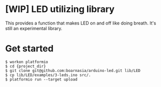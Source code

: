 [WIP] LED utilizing library
===========================

This provides a function that makes LED on and off like doing breath.
It's still an experimental library.

Get started
===========

```
$ workon platformio
$ cd {project_dir}
$ git clone git@github.com:boarnasia/arduino-led.git lib/LED
$ cp lib/LED/examples/3-leds.ino src/.
$ platformio run --target upload
```
